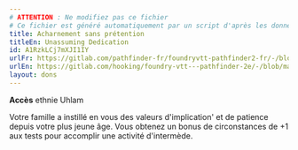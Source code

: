 ```yaml
---
# ATTENTION : Ne modifiez pas ce fichier
# Ce fichier est généré automatiquement par un script d'après les données du module Foundry VTT officiel et de sa traduction
title: Acharnement sans prétention
titleEn: Unassuming Dedication
id: A1RzkLCj7mXJI1IY
urlFr: https://gitlab.com/pathfinder-fr/foundryvtt-pathfinder2-fr/-/blob/master/data/feats/A1RzkLCj7mXJI1IY.htm
urlEn: https://gitlab.com/hooking/foundry-vtt---pathfinder-2e/-/blob/master/packs/data/feats.db/unassuming-dedication.json
layout: dons
---
```

**Accès** ethnie Uhlam

Votre famille a instillé en vous des valeurs d'implication' et de patience depuis votre plus jeune âge. Vous obtenez un bonus de circonstances de +1 aux tests pour accomplir une activité d'intermède.
